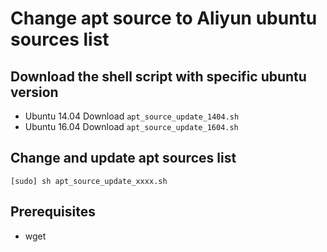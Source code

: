 # Change apt source to Aliyun ubuntu sources list

## Download the shell script with specific ubuntu version
* Ubuntu 14.04  Download `apt_source_update_1404.sh`
* Ubuntu 16.04  Download `apt_source_update_1604.sh`

## Change and update apt sources list
`[sudo] sh apt_source_update_xxxx.sh`


## Prerequisites
* wget